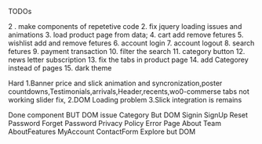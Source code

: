 TODOs

2 . make components of repetetive code 2. fix jquery loading issues and animations 3. load product page from data; 4. cart add remove fetures 5. wishlist add and remove fetures 6. account login 7. account logout 8. search fetures 9. payment transaction 10. filter the search 11. category button 12. news letter subscription 13. fix the tabs in product page 14. add Categorey instead of pages 15. dark theme

Hard
1.Banner price and slick animation and syncronization,poster countdowns,Testimonials,arrivals,Header,recents,wo0-commerse tabs not working slider fix,
2.DOM Loading problem
3.Slick integration is remains

Done component BUT DOM issue
Category But DOM
Signin
SignUp
Reset Password
Forget Password
Privacy Policy
Error Page
About
Team
AboutFeatures
MyAccount
ContactForm
Explore but DOM
